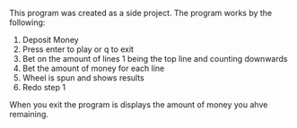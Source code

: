 This program was created as a side project.
The program works by the following:

1. Deposit Money
2. Press enter to play or q to exit
3. Bet on the amount of lines 1 being the top line and counting downwards
4. Bet the amount of money for each line
5. Wheel is spun and shows results
6. Redo step 1

When you exit the program is displays the amount of money you ahve remaining.
